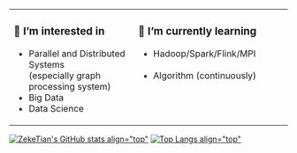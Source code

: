 <table>
<tr valign="top">
<td>
  
### 💖 I’m interested in

- Parallel and Distributed Systems &emsp; &emsp;
  <br> (especially graph processing system)
- Big Data
- Data Science
</td>

<td>
  
### 🌱 I’m currently learning

- Hadoop/Spark/Flink/MPI &emsp; &emsp; &emsp; &emsp; &emsp;
- Algorithm (continuously)             
</td>
</tr>
</table>

  
[![ZekeTian's GitHub stats align="top"](https://github-readme-stats.zeketian.vercel.app/api?username=zeketian&count_private=true&show_icons=true)](https://github.com/ZekeTian)
[![Top Langs align="top"](https://github-readme-stats.zeketian.vercel.app/api/top-langs/?username=zeketian&layout=compact)](https://github.com/ZekeTian)
